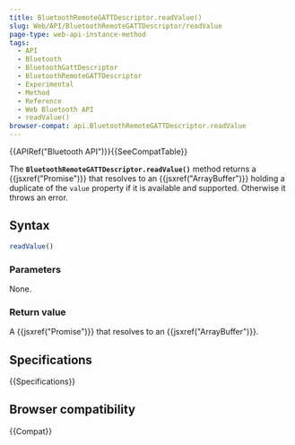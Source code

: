 ```yaml
---
title: BluetoothRemoteGATTDescriptor.readValue()
slug: Web/API/BluetoothRemoteGATTDescriptor/readValue
page-type: web-api-instance-method
tags:
  - API
  - Bluetooth
  - BluetoothGattDescriptor
  - BluetoothRemoteGATTDescriptor
  - Experimental
  - Method
  - Reference
  - Web Bluetooth API
  - readValue()
browser-compat: api.BluetoothRemoteGATTDescriptor.readValue
---
```


{{APIRef("Bluetooth API")}}{{SeeCompatTable}}

The
**`BluetoothRemoteGATTDescriptor.readValue()`**
method returns a {{jsxref("Promise")}} that resolves to
an {{jsxref("ArrayBuffer")}} holding a duplicate of the `value` property if
it is available and supported. Otherwise it throws an error.

## Syntax

```js
readValue()
```

### Parameters

None.

### Return value

A {{jsxref("Promise")}} that resolves to an {{jsxref("ArrayBuffer")}}.

## Specifications

{{Specifications}}

## Browser compatibility

{{Compat}}
